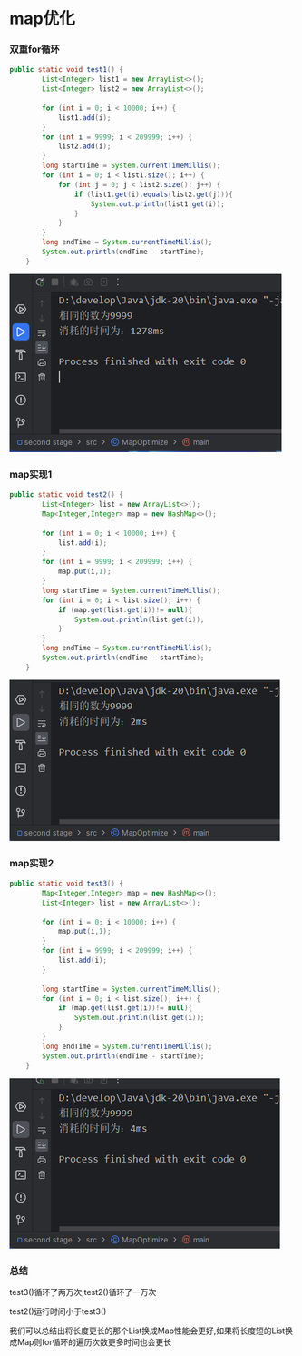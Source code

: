 # map优化

### 双重for循环

```java
public static void test1() {
        List<Integer> list1 = new ArrayList<>();
        List<Integer> list2 = new ArrayList<>();

        for (int i = 0; i < 10000; i++) {
            list1.add(i);
        }
        for (int i = 9999; i < 209999; i++) {
            list2.add(i);
        }
        long startTime = System.currentTimeMillis();
        for (int i = 0; i < list1.size(); i++) {
            for (int j = 0; j < list2.size(); j++) {
                if (list1.get(i).equals(list2.get(j))){
                    System.out.println(list1.get(i));
                }
            }
        }
        long endTime = System.currentTimeMillis();
        System.out.println(endTime - startTime);
    }
```



![251014401-47a9eabe-5c7d-476d-b65a-7896cb3321c5](https://raw.githubusercontent.com/DecZeroTwo/blogimage/main/images/202310091653251.png)



### map实现1

```java
public static void test2() {
        List<Integer> list = new ArrayList<>();
        Map<Integer,Integer> map = new HashMap<>();

        for (int i = 0; i < 10000; i++) {
            list.add(i);
        }
        for (int i = 9999; i < 209999; i++) {
            map.put(i,1);
        }
        long startTime = System.currentTimeMillis();
        for (int i = 0; i < list.size(); i++) {
            if (map.get(list.get(i))!= null){
                System.out.println(list.get(i));
            }
        }
        long endTime = System.currentTimeMillis();
        System.out.println(endTime - startTime);
    }
```



![251014596-66d2f5d2-a348-4740-9d4a-2289e4c4ccd1](https://raw.githubusercontent.com/DecZeroTwo/blogimage/main/images/202310091654070.png)



### map实现2

```java
public static void test3() {
        Map<Integer,Integer> map = new HashMap<>();
        List<Integer> list = new ArrayList<>();

        for (int i = 0; i < 10000; i++) {
            map.put(i,1);
        }
        for (int i = 9999; i < 209999; i++) {
            list.add(i);
        }

        long startTime = System.currentTimeMillis();
        for (int i = 0; i < list.size(); i++) {
            if (map.get(list.get(i))!= null){
                System.out.println(list.get(i));
            }
        }
        long endTime = System.currentTimeMillis();
        System.out.println(endTime - startTime);
    }
```



![251014629-340c071c-e301-40c7-9101-c9314332a02e](https://raw.githubusercontent.com/DecZeroTwo/blogimage/main/images/202310091654635.png)



### 总结

test3()循环了两万次,test2()循环了一万次

test2()运行时间小于test3()

我们可以总结出将长度更长的那个List换成Map性能会更好,如果将长度短的List换成Map则for循环的遍历次数更多时间也会更长
